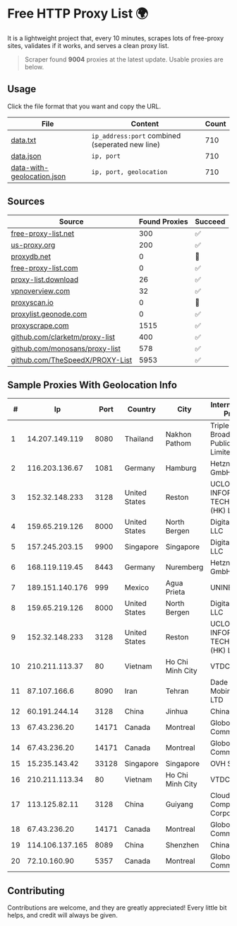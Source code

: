 
# Free HTTP Proxy List 🌍

It is a lightweight project that, every 10 minutes, scrapes lots of free-proxy sites, validates if it works, and serves a clean proxy list.


> Scraper found **9004** proxies at the latest update. Usable proxies are below.

## Usage

Click the file format that you want and copy the URL.


|File|Content|Count|
|----|-------|-----|
|[data.txt](https://raw.githubusercontent.com/themiralay/Proxy-List-World/master/data.txt)|`ip_address:port` combined (seperated new line)|710|
|[data.json](https://raw.githubusercontent.com/themiralay/Proxy-List-World/master/data.json)|`ip, port`|710|
|[data-with-geolocation.json](https://raw.githubusercontent.com/themiralay/Proxy-List-World/master/data-with-geolocation.json)|`ip, port, geolocation`|710|

## Sources

|Source|Found Proxies|Succeed|
|------|-------------|-------|
|[free-proxy-list.net](https://free-proxy-list.net)|300|✅|
|[us-proxy.org](https://www.us-proxy.org)|200|✅|
|[proxydb.net](http://proxydb.net)|0|🚫|
|[free-proxy-list.com](https://free-proxy-list.com/?page=&port=&type%5B%5D=http&type%5B%5D=https&up_time=0&search=Search)|0|✅|
|[proxy-list.download](https://www.proxy-list.download/HTTP)|26|✅|
|[vpnoverview.com](https://vpnoverview.com/privacy/anonymous-browsing/free-proxy-servers)|32|✅|
|[proxyscan.io](https://www.proxyscan.io)|0|🚫|
|[proxylist.geonode.com](https://proxylist.geonode.com/api/proxy-list?limit=300&page=1&sort_by=lastChecked&sort_type=desc&protocols=http,https)|0|✅|
|[proxyscrape.com](https://api.proxyscrape.com/v2/?request=displayproxies&protocol=http&timeout=10000&country=all&ssl=all&anonymity=all)|1515|✅|
|[github.com/clarketm/proxy-list](https://raw.githubusercontent.com/clarketm/proxy-list/master/proxy-list-raw.txt)|400|✅|
|[github.com/monosans/proxy-list](https://raw.githubusercontent.com/monosans/proxy-list/main/proxies/http.txt)|578|✅|
|[github.com/TheSpeedX/PROXY-List](https://raw.githubusercontent.com/TheSpeedX/PROXY-List/master/http.txt)|5953|✅|


## Sample Proxies With Geolocation Info

|#|Ip|Port|Country|City|Internet Service Provider|
|-|--|----|-------|----|-------------------------|
|1|14.207.149.119|8080|Thailand|Nakhon Pathom|Triple T Broadband Public Company Limited|
|2|116.203.136.67|1081|Germany|Hamburg|Hetzner Online GmbH|
|3|152.32.148.233|3128|United States|Reston|UCLOUD INFORMATION TECHNOLOGY (HK) LIMITED|
|4|159.65.219.126|8000|United States|North Bergen|DigitalOcean, LLC|
|5|157.245.203.15|9900|Singapore|Singapore|DigitalOcean, LLC|
|6|168.119.119.45|8443|Germany|Nuremberg|Hetzner Online GmbH|
|7|189.151.140.176|999|Mexico|Agua Prieta|UNINET|
|8|159.65.219.126|8000|United States|North Bergen|DigitalOcean, LLC|
|9|152.32.148.233|3128|United States|Reston|UCLOUD INFORMATION TECHNOLOGY (HK) LIMITED|
|10|210.211.113.37|80|Vietnam|Ho Chi Minh City|VTDC|
|11|87.107.166.6|8090|Iran|Tehran|Dade Pardazi Mobinhost Co LTD|
|12|60.191.244.14|3128|China|Jinhua|Chinanet|
|13|67.43.236.20|14171|Canada|Montreal|GloboTech Communications|
|14|67.43.236.20|14171|Canada|Montreal|GloboTech Communications|
|15|15.235.143.42|33128|Singapore|Singapore|OVH SAS|
|16|210.211.113.34|80|Vietnam|Ho Chi Minh City|VTDC|
|17|113.125.82.11|3128|China|Guiyang|Cloud Computing Corporation|
|18|67.43.236.20|14171|Canada|Montreal|GloboTech Communications|
|19|114.106.137.165|8089|China|Shenzhen|Chinanet|
|20|72.10.160.90|5357|Canada|Montreal|GloboTech Communications|



## Contributing

Contributions are welcome, and they are greatly appreciated! Every
little bit helps, and credit will always be given.

